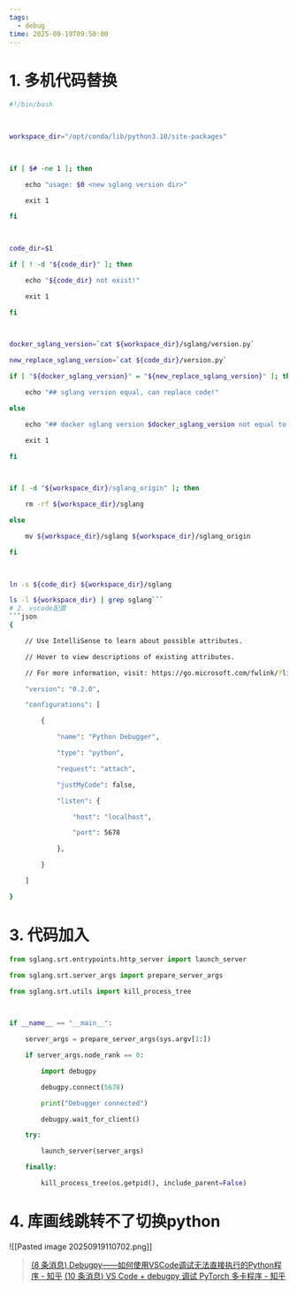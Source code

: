 ```yaml
---
tags:
  - debug
time: 2025-09-19T09:50:00
---
```

# 1. 多机代码替换
```bash
#!/bin/bash

  

workspace_dir="/opt/conda/lib/python3.10/site-packages"

  

if [ $# -ne 1 ]; then

    echo "usage: $0 <new sglang version dir>"

    exit 1

fi

  

code_dir=$1

if [ ! -d "${code_dir}" ]; then

    echo "${code_dir} not exist!"

    exit 1

fi

  

docker_sglang_version=`cat ${workspace_dir}/sglang/version.py`

new_replace_sglang_version=`cat ${code_dir}/version.py`

if [ "${docker_sglang_version}" = "${new_replace_sglang_version}" ]; then

    echo "## sglang version equal, can replace code!"

else

    echo "## docker sglang version $docker_sglang_version not equal to $new_replace_sglang_version, cannot replace!!"

    exit 1

fi

  

if [ -d "${workspace_dir}/sglang_origin" ]; then

    rm -rf ${workspace_dir}/sglang

else

    mv ${workspace_dir}/sglang ${workspace_dir}/sglang_origin

fi

  

ln -s ${code_dir} ${workspace_dir}/sglang

ls -l ${workspace_dir} | grep sglang```
# 2. vscode配置
```json
{

    // Use IntelliSense to learn about possible attributes.

    // Hover to view descriptions of existing attributes.

    // For more information, visit: https://go.microsoft.com/fwlink/?linkid=830387

    "version": "0.2.0",

    "configurations": [

        {

            "name": "Python Debugger",

            "type": "python",

            "request": "attach",

            "justMyCode": false,

            "listen": {

                "host": "localhost",

                "port": 5678

            },

        }

    ]

}
```

# 3. 代码加入
```python
from sglang.srt.entrypoints.http_server import launch_server

from sglang.srt.server_args import prepare_server_args

from sglang.srt.utils import kill_process_tree

  

if __name__ == "__main__":

    server_args = prepare_server_args(sys.argv[1:])

    if server_args.node_rank == 0:

        import debugpy

        debugpy.connect(5678)

        print("Debugger connected")

        debugpy.wait_for_client()

    try:

        launch_server(server_args)

    finally:

        kill_process_tree(os.getpid(), include_parent=False)
```
# 4. 库画线跳转不了切换python
![[Pasted image 20250919110702.png]]

>[(8 条消息) Debugpy——如何使用VSCode调试无法直接执行的Python程序 - 知乎](https://zhuanlan.zhihu.com/p/560405414)
>[(10 条消息) VS Code + debugpy 调试 PyTorch 多卡程序 - 知乎](https://zhuanlan.zhihu.com/p/697958365)
>


